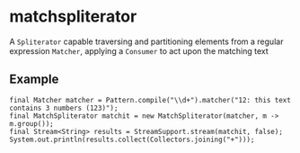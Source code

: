 # matchspliterator
A `Spliterator` capable traversing and partitioning elements from a regular expression `Matcher`, applying a `Consumer` to act 
upon the matching text

Example
-------
    final Matcher matcher = Pattern.compile("\\d+").matcher("12: this text contains 3 numbers (123)");
    final MatchSpliterator matchit = new MatchSpliterator(matcher, m -> m.group());
    final Stream<String> results = StreamSupport.stream(matchit, false);
    System.out.println(results.collect(Collectors.joining("+")));
    
